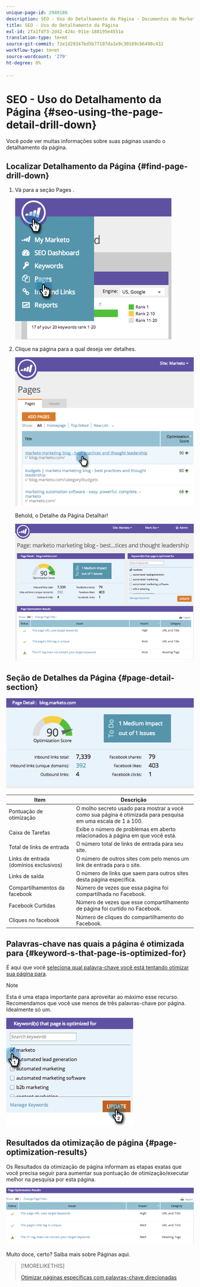 ```yaml
---
unique-page-id: 2949186
description: SEO - Uso do Detalhamento da Página - Documentos do Marketo - Documentação do produto
title: SEO - Uso do Detalhamento da Página
exl-id: 2fa1fdf3-2d42-424c-911e-188195e4551a
translation-type: tm+mt
source-git-commit: 72e1d29347bd5b77107da1e9c30169cb6490c432
workflow-type: tm+mt
source-wordcount: '279'
ht-degree: 0%

---
```


# SEO - Uso do Detalhamento da Página {#seo-using-the-page-detail-drill-down}

Você pode ver muitas informações sobre suas páginas usando o detalhamento da página.

## Localizar Detalhamento da Página {#find-page-drill-down}

1. Vá para a seção Pages .

   ![](assets/image2014-9-17-21-3a54-3a53.png)

1. Clique na página para a qual deseja ver detalhes.

   ![](assets/image2014-9-17-21-3a54-3a58.png)

   Behold, o Detalhe da Página Detalhar!

   ![](assets/image2014-9-17-21-3a55-3a2.png)

## Seção de Detalhes da Página {#page-detail-section}

![](assets/image2014-9-17-21-3a55-3a46.png)

| Item | Descrição |
|---|---|
| Pontuação de otimização | O molho secreto usado para mostrar a você como sua página é otimizada para pesquisa em uma escala de 1 a 100. |
| Caixa de Tarefas | Exibe o número de problemas em aberto relacionados à página em que você está. |
| Total de links de entrada | O número total de links de entrada para seu site. |
| Links de entrada (domínios exclusivos) | O número de outros sites com pelo menos um link de entrada para o site. |
| Links de saída | O número de links que saem para outros sites desta página específica. |
| Compartilhamentos da facebook | Número de vezes que essa página foi compartilhada no Facebook. |
| Facebook Curtidas | Número de vezes que esse compartilhamento de página foi curtido no Facebook. |
| Cliques no facebook | Número de cliques do compartilhamento do Facebook. |

## Palavras-chave nas quais a página é otimizada para {#keyword-s-that-page-is-optimized-for}

É aqui que você [seleciona qual palavra-chave você está tentando otimizar sua página para](/help/marketo/product-docs/additional-apps/seo/keywords/seo-optimize-specific-pages-with-targeted-keywords.md).

>[!NOTE]
>
>Esta é uma etapa importante para aproveitar ao máximo esse recurso. Recomendamos que você use menos de três palavras-chave por página. Idealmente só um.

![](assets/image2014-9-17-21-3a56-3a35.png)

## Resultados da otimização de página {#page-optimization-results}

Os Resultados da otimização de página informam as etapas exatas que você precisa seguir para aumentar sua pontuação de otimização/executar melhor na pesquisa por esta página.

![](assets/image2014-9-17-21-3a56-3a41.png)

Muito doce, certo? Saiba mais sobre Páginas aqui.

>[!MORELIKETHIS]
>
>[Otimizar páginas específicas com palavras-chave direcionadas](/help/marketo/product-docs/additional-apps/seo/keywords/seo-optimize-specific-pages-with-targeted-keywords.md)
